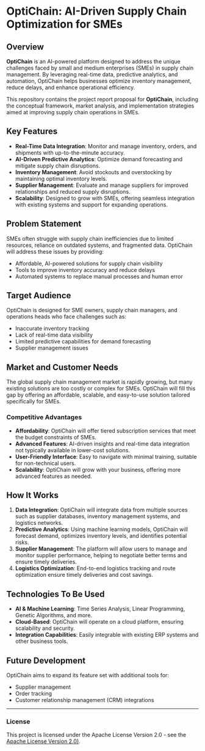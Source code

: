 # OptiChain: AI-Driven Supply Chain Optimization for SMEs

## Overview

**OptiChain** is an AI-powered platform designed to address the unique challenges faced by small and medium enterprises (SMEs) in supply chain management. By leveraging real-time data, predictive analytics, and automation, OptiChain helps businesses optimize inventory management, reduce delays, and enhance operational efficiency.

This repository contains the project report proposal for **OptiChain**, including the conceptual framework, market analysis, and implementation strategies aimed at improving supply chain operations in SMEs.

## Key Features

- **Real-Time Data Integration**: Monitor and manage inventory, orders, and shipments with up-to-the-minute accuracy.
- **AI-Driven Predictive Analytics**: Optimize demand forecasting and mitigate supply chain disruptions.
- **Inventory Management**: Avoid stockouts and overstocking by maintaining optimal inventory levels.
- **Supplier Management**: Evaluate and manage suppliers for improved relationships and reduced supply disruptions.
- **Scalability**: Designed to grow with SMEs, offering seamless integration with existing systems and support for expanding operations.

## Problem Statement

SMEs often struggle with supply chain inefficiencies due to limited resources, reliance on outdated systems, and fragmented data. OptiChain will address these issues by providing:

- Affordable, AI-powered solutions for supply chain visibility
- Tools to improve inventory accuracy and reduce delays
- Automated systems to replace manual processes and human error

## Target Audience

OptiChain is designed for SME owners, supply chain managers, and operations heads who face challenges such as:

- Inaccurate inventory tracking
- Lack of real-time data visibility
- Limited predictive capabilities for demand forecasting
- Supplier management issues

## Market and Customer Needs

The global supply chain management market is rapidly growing, but many existing solutions are too costly or complex for SMEs. OptiChain will fill this gap by offering an affordable, scalable, and easy-to-use solution tailored specifically for SMEs.

### Competitive Advantages
- **Affordability**: OptiChain will offer tiered subscription services that meet the budget constraints of SMEs.
- **Advanced Features**: AI-driven insights and real-time data integration not typically available in lower-cost solutions.
- **User-Friendly Interface**: Easy to navigate with minimal training, suitable for non-technical users.
- **Scalability**: OptiChain will grow with your business, offering more advanced features as needed.

## How It Works

1. **Data Integration**: OptiChain will integrate data from multiple sources such as supplier databases, inventory management systems, and logistics networks.
2. **Predictive Analytics**: Using machine learning models, OptiChain will forecast demand, optimizes inventory levels, and identifies potential risks.
3. **Supplier Management**: The platform will allow users to manage and monitor supplier performance, helping to negotiate better terms and ensure timely deliveries.
4. **Logistics Optimization**: End-to-end logistics tracking and route optimization ensure timely deliveries and cost savings.

## Technologies To Be Used

- **AI & Machine Learning**: Time Series Analysis, Linear Programming, Genetic Algorithms, and more.
- **Cloud-Based**: OptiChain will operate on a cloud platform, ensuring scalability and security.
- **Integration Capabilities**: Easily integrable with existing ERP systems and other business tools.

## Future Development

OptiChain aims to expand its feature set with additional tools for:
- Supplier management
- Order tracking
- Customer relationship management (CRM) integrations

---

### License

This project is licensed under the Apache License Version 2.0 - see the [Apache License Version 2.0)](../LICENSE).
